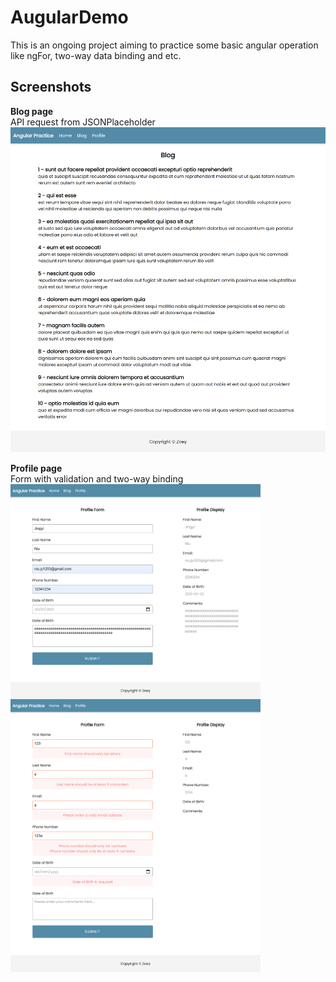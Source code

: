 # AugularDemo
This is an ongoing project aiming to practice some basic angular operation like ngFor, two-way data binding and etc.

## Screenshots
**Blog page**   
API request from JSONPlaceholder   
<img src="https://github.com/JingyiNiu/angular-practice/blob/master/screenshots/blog.png" width=600>   

**Profile page**   
Form with validation and two-way binding   
<img src="https://github.com/JingyiNiu/angular-practice/blob/master/screenshots/profile.png" width=400 align="top">  <img src="https://github.com/JingyiNiu/angular-practice/blob/master/screenshots/profile-validation.png" width=400 align="top">   
